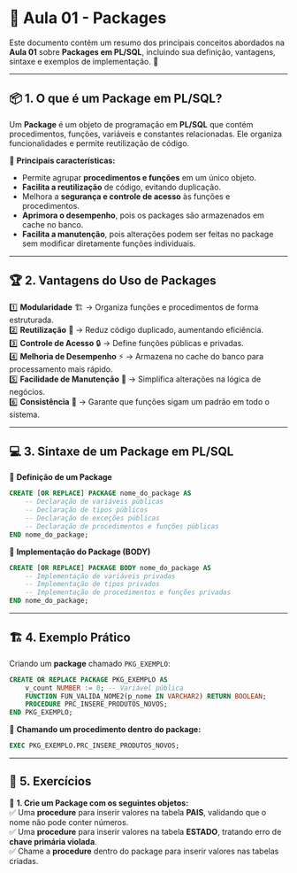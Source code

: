 # 📌 Aula 01 - Packages

Este documento contém um resumo dos principais conceitos abordados na **Aula 01** sobre **Packages em PL/SQL**, incluindo sua definição, vantagens, sintaxe e exemplos de implementação. 🚀

---  

## 📦 **1. O que é um Package em PL/SQL?**  

Um **Package** é um objeto de programação em **PL/SQL** que contém procedimentos, funções, variáveis e constantes relacionadas. Ele organiza funcionalidades e permite reutilização de código.  

📌 **Principais características:**  
- Permite agrupar **procedimentos e funções** em um único objeto.  
- **Facilita a reutilização** de código, evitando duplicação.  
- Melhora a **segurança e controle de acesso** às funções e procedimentos.  
- **Aprimora o desempenho**, pois os packages são armazenados em cache no banco.  
- **Facilita a manutenção**, pois alterações podem ser feitas no package sem modificar diretamente funções individuais.  

---

## 🏆 **2. Vantagens do Uso de Packages**  

1️⃣ **Modularidade** 🏗️ → Organiza funções e procedimentos de forma estruturada.  
2️⃣ **Reutilização** 🔄 → Reduz código duplicado, aumentando eficiência.  
3️⃣ **Controle de Acesso** 🔒 → Define funções públicas e privadas.  
4️⃣ **Melhoria de Desempenho** ⚡ → Armazena no cache do banco para processamento mais rápido.  
5️⃣ **Facilidade de Manutenção** 🔧 → Simplifica alterações na lógica de negócios.  
6️⃣ **Consistência** 🔁 → Garante que funções sigam um padrão em todo o sistema.  

---

## 💻 **3. Sintaxe de um Package em PL/SQL**  

📌 **Definição de um Package**  
```sql
CREATE [OR REPLACE] PACKAGE nome_do_package AS
    -- Declaração de variáveis públicas
    -- Declaração de tipos públicos
    -- Declaração de exceções públicas
    -- Declaração de procedimentos e funções públicas
END nome_do_package;
```

📌 **Implementação do Package (BODY)**  
```sql
CREATE [OR REPLACE] PACKAGE BODY nome_do_package AS
    -- Implementação de variáveis privadas
    -- Implementação de tipos privados
    -- Implementação de procedimentos e funções privadas
END nome_do_package;
```

---

## 🏗 **4. Exemplo Prático**  

Criando um **package** chamado `PKG_EXEMPLO`:  
```sql
CREATE OR REPLACE PACKAGE PKG_EXEMPLO AS
    v_count NUMBER := 0; -- Variável pública
    FUNCTION FUN_VALIDA_NOME2(p_nome IN VARCHAR2) RETURN BOOLEAN;
    PROCEDURE PRC_INSERE_PRODUTOS_NOVOS;
END PKG_EXEMPLO;
```

📌 **Chamando um procedimento dentro do package:**  
```sql
EXEC PKG_EXEMPLO.PRC_INSERE_PRODUTOS_NOVOS;
```

---

## 🏁 **5. Exercícios**  

📌 **1. Crie um Package com os seguintes objetos:**  
✅ Uma **procedure** para inserir valores na tabela **PAIS**, validando que o nome não pode conter números.  
✅ Uma **procedure** para inserir valores na tabela **ESTADO**, tratando erro de **chave primária violada**.  
✅ Chame a **procedure** dentro do package para inserir valores nas tabelas criadas.  
